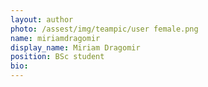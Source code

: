 ```yaml
---
layout: author
photo: /assest/img/teampic/user female.png 
name: miriamdragomir
display_name: Miriam Dragomir
position: BSc student
bio:
---
```

